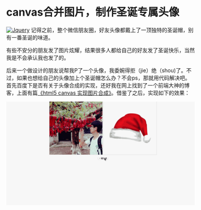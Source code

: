canvas合并图片，制作圣诞专属头像
=========================
[![Jquery](https://img.shields.io/badge/Jquery-1.8.3-blue.svg)](https://www.nuget.org/packages/jQuery/1.8.3)
记得之前，整个微信朋友圈，好友头像都戴上了一顶独特的圣诞帽，别有一番圣诞的味道。

有些不安分的朋友发了图片炫耀，结果很多人都给自己的好友发了圣诞快乐，当然我是不会承认我也发了的。

后来一个做设计的朋友说帮我P了一个头像，我委婉得拒（jie）绝（shou)了。不过，如果也想给自己的头像加上个圣诞帽怎么办？不会ps，那就用代码解决吧。
首先百度下是否有关于头像合成的实现，还好我在网上找到了一个前端大神的博客，上面有篇[《html5 canvas 实现图片合成》](hhttp://www.loveqiao.com/archives/53)。借鉴了之后，实现如下的效果：


![](https://raw.githubusercontent.com/houtaijun/christmas/master/images/process.gif)
